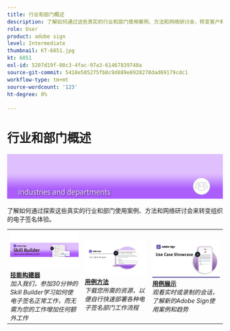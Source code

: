 ```yaml
---
title: 行业和部门概述
description: 了解如何通过这些真实的行业和部门使用案例、方法和网络研讨会，转变客户和员工的电子签名体验
role: User
product: adobe sign
level: Intermediate
thumbnail: KT-6851.jpg
kt: 6851
exl-id: 5207d19f-08c3-4fac-97a3-61467839748a
source-git-commit: 5418e505275fb8c9d889e8928278dad69179cdc1
workflow-type: tm+mt
source-wordcount: '123'
ht-degree: 0%

---
```


# 行业和部门概述

![Adobe Sign行业形象](../assets/Hero-Industry.png)

了解如何通过探索这些真实的行业和部门使用案例、方法和网络研讨会来转变组织的电子签名体验。

<table style="table-layout:fixed">
<tr>
  <td>
    <a href="innovation-series.md">
      <img alt="技能构建器" src="../assets/SB_1280.jpg" />
    </a>
    <div>
    <a href="innovation-series.md"><strong>技能构建器</strong></a>
    </div>
    <em>加入我们，参加30分钟的Skill Builder学习如何使电子签名正常工作，而无需为您的工作增加任何额外工作</em>
    <br>
  </td>
  <td>
    <a href="recipes.md">
      <img alt="用例方法" src="../assets/Expand_RecipeR.png" />
    </a>
    <div>
    <a href="recipes.md"><strong>用例方法</strong></a>
    </div>
    <em>下载您所需的资源，以便自行快速部署各种电子签名部门工作流程</em>
    <br>
  </td>
  <td>
    <a href="use-case-showcase.md">
      <img alt="用例展示" src="../assets/UseCaseShowcaseR.png" />
    </a>
    <div>
    <a href="use-case-showcase.md"><strong>用例展示</strong></a>
    </div>
    <em>观看实时或录制的会话，了解新的Adobe Sign使用案例和趋势</em>
    <br>
  </td>
</tr>
</table>
